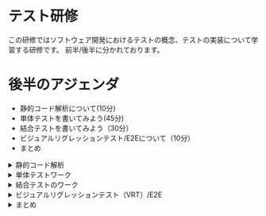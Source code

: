 
# テスト研修

この研修ではソフトウェア開発におけるテストの概念、テストの実装について学習する研修です。
前半/後半に分かれております。

# 後半のアジェンダ
- 静的コード解析について(10分)
- 単体テストを書いてみよう(45分)
- 結合テストを書いてみよう（30分）
- ビジュアルリグレッションテスト/E2Eについて（10分）
- まとめ


<details>
<summary>静的コード解析</summary>

## 静的コード解析

- 静的コード解析とは、実行ファイルを実行することなコードの解析を行うことです。
    - 主にツールを使って、文や定数宣言、式だけを解析するものからプログラム全体を解析するものまで様々な種類があります。
    <!-- WIP:ソフトウェアとハードウェアでのコード解析の事例に軽く触れる -->
- 静的コード解析のメリット
    - 実行前やコーディング作業中において解析結果を確認することができるので、エラーを未然に防ぐ効果があります。
    <!-- WIP様々なプログラム言語で検知するコードの例を記載する -->
    - 開発の初期段階において問題を特定して、バグの早期発見につながります。
    - コードの品質を最低限保つことで、品質担保にもつながります。
        - コードレビュー時にケアレスミスなどのレビューをしなくてすむ。
    - 実行ファイルを事前に確認できるので、開発効率の向上にもなります。

### eslint,prettier,biome

今回フロントエンドにおける静的解析のライブラリをいくつか紹介します。

まずライブラリを使わない一般的な静的解析としてTypeScriptについてみていきます。以下のコードを見てみましょう。

```ts
// 正しい関数の定義: 数値を受け取り、それを文字列として返す
function numberToString(n: number): string {
    return n.toString();
}

// エラーを含む使用例: 文字列を数値として扱おうとしている
const myNumber: number = "123"; // エラー: 型 'string' を型 'number' に割り当てることはできません。

// 関数の呼び出しでの型エラー
console.log(numberToString("456")); // エラー: 引数の型が 'number' である必要がありますが、型 'string' が与えられています。

// 正しい使用例
const myString: string = numberToString(123);
```

- この例では、numberToString関数の引数にnumber型をセットすることができます。しかしここで誤ってstring型をセットするとエディタ上でエラーを表示してくれます。これが最低限の静的解析になります。TypeScriptでは、コンパイラーで実行ファイルを実行する前に、事前にエラーがある時はエラーを表示してくれます。


```ts
// インターフェースの定義
interface Person {
    name: string;
    age: number;
}

// オブジェクトの定義: 正しい構造
const person: Person = {
    name: "Alice",
    age: 30
};

// エラーを含むオブジェクトの定義: `age` プロパティが足りない
const anotherPerson: Person = {
    name: "Bob"
    // エラー: プロパティ 'age' が型 'Person' には必須ですが、型 '{}' には存在しません。
};

```

上記の例では、NumberやStringと言ったプリミティブな値ではなくオブジェクトについて型を自分で定義して使用することも可能です。例の場合anotherPersonにはageのプロパティが定義されていますが、設定がなくエラーになっています。

また、VSCodeなどをお使いの場合補完機能も搭載されており、必要なプロパティをサジェストしてくれます。

- [ESLint](https://eslint.org/)
    - JavaScript/TypeScriptコードのための静的解析ツールです。可能な問題を特定し、コードスタイルの問題やプログラミングエラー、バグの可能性があるパターンを報告します。プロジェクトに応じてルールをカスタマイズすることができます。
    -  [ESLint Play](https://eslint.org/play/)
    <!-- WIP ESLintPlaygroundでいくつかミニテストをする  -->

- [Prettier](https://prettier.io/)
    - コードフォーマッタです。一貫したスタイルでコードを自動的に整形し、書き方の違いによる差異をなくします。ESLintと異なり、Prettierはコードスタイルに重点を置いており、構文エラーやバグの検出は行いません。
    - TypeScript/JavaScript以外でも様々なファイルをフォーマットできます。
    - メリット
        - 決めたルールに沿ってコーディングに品質を統一できる
        - コードレビュー時にケアレスミスなどのレビューをしなくてすむ。
    - ESLintとの競合
        - コードスタイルのルールがESLintと競合するケースがあり、ハマってしまうと修復に時間が掛かる
    - [prettier playground](https://prettier.io/playground)
    <!-- WIP Playgroundでいくつかミニテストをする -->

- [Biome](https://biomejs.dev/)
    - 静的解析とフォーマットがひとつになったライブラリ。簡単な設定でかつ素早く解析とフォーマットを行ってくれます。
    現状、解析ファイルが少ないので、実用的ではないが今後第三の目ということで注目が集まっています。

## プラクティス
静的解析を導入することで何が嬉しいのかどういう効果があるのか書いてみましょう！
</details>

<details>
<summary>単体テストワーク</summary>

## ワーク：単体テスト

- これから簡単なTODOアプリケーションを動かしていただきロジックのテストを記述してもらいます。
- 今回のワークで使う作業環境は以下のディレクトリ配下のものになります。
    - /workshop_test_practice/workshop_unit_test_app
- 結合テストのワークもこちらの環境を使っていきます。

### 事前の環境準備
以下の環境をご用意ください。
- Node.js v20.11.1
- npm

### テストで使用するライブラリについて
- 今回は[vitest](https://vitest.dev/)というライブラリを使っています。
- [API](https://vitest.dev/api/)を確認しつつテストを構築していきます。


### まずは起動させてみよう
- READMEを確認して、アプリケーションの環境を構築しましょう

```
# パッケージのインストール
npm init

# アプリケーションの起動
npm dev

# テストの実行
npm test
```

### まずはアプリケーションの動作を確認しましょう

- タスクを追加
- タスクを完了させる
- タスクを削除
- タスクを降順昇順に切り替える
- タスクの状況を絞り込む

### 単体テストの実装ファイル

以下に今回のTodoアプリを構築したコンポーネントとテストファイルがあります。

```
/workshop_test_practice
└── workshop_unit_test_app
    └── app
        └── components
            └── todo
                ├── todo.tsx // UIコンポーネントファイル
                ├── useTodo.tsx // Todoアプリのロジックファイル
                └── todo.spec.ts // テストファイル→こちらにテストを追加していきます。

```


### まずは、どんな機能にテストを追加するか書き出してみましょう



### todo.spec.tsの中身を確認しましょう

- サンプルでひとつタスク追加のテストを用意しています。

```ts
import { describe, it, expect } from "vitest";
import { Todo, addTodo, removeTodo, sortTodoByDueDate, formatDate, setDueDateForTodo, filterTodo } from "./useTodo";

describe("Todoリストに追加", () => {
    it("タスク名とタスク実行日からタスクが生成できること", () => {
        const todo: Todo[] = [];
        const itemText = "Test Todo";
        const dueDate = "2023-01-01";
        const newTodo = addTodo(todo, itemText, dueDate);
        expect(newTodo).toHaveLength(1);
        expect(newTodo[0]).toHaveProperty("text", itemText);
        expect(newTodo[0]).toHaveProperty("dueDate", dueDate);
    });

    it("タスク名とタスク実行日のいずれかが空であればタスクは生成されないこと", () => {
        const todo: Todo[] = [];
        const newTodo = addTodo(todo, "", "");
        expect(newTodo).toHaveLength(0);
    });
});
;


```

- npm run testを実行しましょう
- 以下の出力になると思います。

```shell
 RERUN  app/components/todo/todo.spec.ts x2

 ✓ app/components/todo/todo.spec.ts (2)
   ✓ Todoリストに追加 (2)
     ✓ タスク名とタスク実行日からタスクが生成できること
     ✓ タスク名とタスク実行日のいずれかが空であればタスクは生成されないこと

 Test Files  1 passed (1)
      Tests  2 passed (2)
   Start at  15:34:43
   Duration  13ms

```
今回のテストは、タスクを追加するときのテストになります。
- タスク名とタスクの実行日の両方の入力を受取りタスクを作られない
- タスク名とタスクの実行日のいずれかが空の場合はタスクは作られない

※更に拡張としてタスクが作られたことを確認するためにDOMを指定して、表示されているかの確認もできますが、今回はロジックに限定するため行いません。


### 書き出したテストについて雛形を使いながらテストコードを書いていこう（30分）

- Todoリストに追加のテストケースを雛形に、書き出したテストコードを書いていきましょう。

### テストコードの書き方手順
1. テストしたい関数のコードを確認して、必要な引数やI/Oを用意する
2. テストに必要な項目を書き出してテストケースを記述する（[VitestのAPI](https://vitest.dev/api/)を参照する）
3. `npm run test`を実行してテストが通るか確認する。（随時起動していると失敗時にエラーが表示されるので起動したままにしておくと良いです。）


### 解答のサンプル例
- スライドでサンプルを共有します。
- CI/CDを使っててnpm run testをインテグレーションに組み込むことでテストが失敗したものは、コミットできないようにするなどを行うとよりバグの少ない、品質の高いソースコードになると思います。

</details>

<details>
<summary>結合テストのワーク</summary>

### 改めて結合テストとは？

結合テストとは、複数のモジュールやコンポーネントを結合して、それらが連携して正しく動作するかを検証するテストを指します。

結合テストの目的は、異なるシステムのモジュールが統合された際に、仕様や要件に沿って機能することを保証することにあります。これは、個々のモジュールが単体で正しく機能する（単体テストを通過する）ことを確認した後のステップとして行われます。

## E2Eテストとの違いは？

E2Eテストはアプリケーション全体の品質を確認するものになり、結合テストよりより広範囲なテストプロセスになります。本番環境と近い環境でテストを実施するため外部アプリケーションとのつなぎ込みなども含めて行います。

## 今回行う結合テスト

- 先ほどのaddTodo関数をAPIにPOSTする関数に変更して、正常系、異常系のテストを書いてみましょう。
- Next.jsのAPI Routesという機能を使って簡単なAPIを用意し、APIをモック化してテストをします。

## モック化って何？
- モック化（Mocking）は、テスト対象の外部依存関係を模倣（モック）するテクニックです。テストを簡素化し、テスト実行速度を向上させることで、外部システムの不安定さやアクセス不能から独立してテストを行うことができます。
- APIをモック化することで、実際のバックエンドサービスを使用せずに、特定のAPI応答を模倣してフロントエンドの振る舞いをテストすることができます。

今回は以下のようなコードを利用してモック化を行います。

```ts

beforeEach(() => {
    global.fetch = vi.fn().mockResolvedValue({
        ok: true,
        status: 200,
        json: () => Promise.resolve({ id: 1, text: "Test Todo", dueDate: "2023-01-01", completed: false }),
    });
});


```

## API Routes

API Routesとは、Next.jsに内包された機能です。/api/*の中格納することで各エンドポイントになり、APIを実装することができます。
- 今回は、/app/api/todo/route.tsというファイルに簡単なGET、POST処理を記述しています。
- DB保存などの機能はないので、ローカル環境の起動中のみ有効になります。

```ts
import { NextRequest, NextResponse } from "next/server";
import { Todo } from "../../components/todo/useTodo";

const todo: Todo[] = [];

// useTodo.tsのgetTodo関数と同様の処理をAPI化
export function GET(req: NextRequest) {
    const res = NextResponse.json({ todo });
    return res;
}

// useTodo.tsのaddTodo関数と同様の処理をAPI化
export async function POST(req: NextRequest) {
    const data: Todo = await req.json();
    const { text, dueDate } = data;
    if (!text.trim() || !dueDate) {
        return todo;
    }
    const newTodo: Todo = {
        id: Date.now(),
        text,
        dueDate,
        completed: false,
    };
    todo.push(newTodo);
    return NextResponse.json(newTodo, { status: 201 });
}

```

## 実際にコンポーネントで呼び出してみよう

`useTodo.ts`内の以下のコメントアウトを解除

```ts
// /**
//  * タスクをAPI経由で追加します。
//  * @param {Todo[]} todo - タスクのリスト。
//  * @param {string} inputText - タスクのテキスト。
//  * @param {string} dueDate - タスクの期限日。
//  * @returns {Promise<Todo>} - 追加されたタスク。
//  */
// export const postAddTodo = async (todo: Todo[], inputText: string, dueDate: string): Promise<Todo> => {
//     const response = await fetch("/api/todo", {
//         method: "POST",
//         headers: {
//             "Content-Type": "application/json",
//         },
//         body: JSON.stringify({ todo, text: inputText, dueDate }),
//     });

//     if (!response.ok) {
//         // エラーレスポンス時にエラー情報を含む例外を投げる
//         const errorData = await response.json();
//         throw new Error(errorData.message || "Something went wrong");
//     }

//     const data = await response.json();
//     return data;
// };

```

`todo.tsx`のimportを以下の様に修正

```diff
- import { useState, ChangeEvent, FC } from "react";
import {
    Todo,
-   addTodo,
-   getTodo,
    removeTodo,
    sortTodoByDueDate,
    formatDate,
    toggleCompleted,
    setDueDateForTodo,
    filterTodo,
    FilterType,
} from "./useTodo";

+ import { useState, ChangeEvent, FC, useEffect } from "react";
import {
    Todo,
    removeTodo,
    sortTodoByDueDate,
    formatDate,
    toggleCompleted,
    setDueDateForTodo,
    filterTodo,
    FilterType,
+   postAddTodo,
} from "./useTodo";

```

getTodo関数が不要になったため削除
```diff
- const [todo, setTodo] = useState<Todo[]>(getTodo());
+ const [todo, setTodo] = useState<Todo[]>([]);
```

useEffectを追加

```diff
const [dueDate, setDueDate] = useState<string>("");

+ useEffect(() => {
+    fetchTodo();
+ }, []);

```
handleAddTodo関数とfetchTodo関数を変更追加する

```diff
- const handleAddTodo = () => {
-   const updatedTodo = addTodo(todo, inputText, dueDate);
-   setTodo(updatedTodo);
    setInputText("");
    setDueDate("");
};


+ const handleAddTodo = async () => {
+   await postAddTodo(todo, inputText, dueDate);
+   fetchTodo();
    setInputText("");
    setDueDate("");
};

+  const fetchTodo = async () => {
+   const res = await fetch("/api/todo");
+   const data = await res.json();
+   setTodo(data.todo);
+  };

```

- 上記を修正したら一度`npm run dev`をしましょう。


## POST処理のテストを書く前にどんな方法でテストすればよいか考えましょう。（5分）

## 考えられるテスト

- 引数が正しいか
- Methodが正しいか（POSTになっているか）
- ヘッダー情報が正しいか
- bodyリクエストが正しいか
- リクエストした値が正しく反映されているか


## 正常系のテストを書いてみよう
実際にテストをしたい値を定数として定義する

```ts

describe("postAddTodo", () => {
    it("新規のタスクをAPIに保存する", async () => {
        const mockText = "Test Todo";
        const mockDueDate = "2024-03-01";
    });
});
```

APIの関数を呼び出し、実際にその値が正しく反映されているかをチェックする処理を書きます。

```ts

describe("postAddTodo", () => {
    it("新規のタスクをAPIに保存する", async () => {
        const mockText = "Test Todo";
        const mockDueDate = "2024-03-01";

        const responseData = await postAddTodo([], mockText, mockDueDate);

        expect(fetch).toHaveBeenCalledWith("/api/todo", {
            method: "POST",
            headers: {
                "Content-Type": "application/json",
            },
            body: JSON.stringify({ todo: [], text: mockText, dueDate: mockDueDate }),
        });

        expect(responseData).toEqual({ id: 1, text: "Test Todo", dueDate: "2024-03-01", completed: false });
    });
});

```

- `npm run test`を実行して成功するか確認しましょう！
- 以下のように`id`や他の値を変更してみましょう！

```diff
- expect(responseData).toEqual({ id: 1, text: "Test Todo", dueDate: "2024-03-01", completed: false });
+ expect(responseData).toEqual({ id: 2, text: "Test Todo", dueDate: "2023-01-01", completed: false });

```

### 異常系のテストを書いてみよう！

- 以下のように記述ができます。
- describeの中でbeforeEachを書くことで、元々のbeforeEachのモックと干渉しない
- `vi.resetAllMocks();`でモックの状態をresetすることができます。


```ts
describe("postAddTodo Error Handling", () => {
    beforeEach(() => {
        global.fetch = vi.fn().mockRejectedValue({
            ok: false,
            status: 400,
            json: () => Promise.resolve({ message: "Server error" }),
        });
    });

    it("todoの引数が空の場合エラーになる", async () => {
        // fetchの呼び出し前にモックをリセット
        vi.resetAllMocks();

        // モック関数を再設定
        global.fetch = vi.fn().mockRejectedValue(new Error("Server error"));

        await expect(postAddTodo([], "Test Todo", "2023-01-01")).rejects.toThrow("Server error");
    });
});

```

## 結合テストの大事さ

- フロントエンド、バックエンド限らずそれぞれの機能を動かすと思わぬ不具合を起こすことがあります。
- 早い段階でテストケースを作っておくことで未然に不具合を防ぐことができます。

## Mock Service Worker

- 今回は実際のAPIをモック化しましたが、API自体をモックとしてテストにも使える[Mock Service Worker（MSW）](https://mswjs.io/)などのライブラリがあります。
- まだAPIの開発が終わっていないなど先行してレスポンスやリクエストの型が分かれば先行してAPIの結合テストが書けるのでおすすめです。

</details>


<details>
<summary>ビジュアルリグレッションテスト（VRT）/E2E</summary>

## ビジュアルリグレッションテスト（VRT）とは

ウェブアプリケーションやモバイルアプリケーションの画面が期待通りに表示されるかどうかを自動的に検証するテスト手法です。レイアウトのズレやスタイルの不具合をピクセル探知で検知できます。

### VRTのメリット

- 精度: ピクセルレベルでの変更を検出できるため、微細なUIの変更も検知できます。
- 自動化: 手動でのUIテストに比べて、時間とコストを大幅に削減できます。
- 差分: スクリーンショットがあるのでどのタイミングで不具合が起きるのかを細かく確認できます。


### VRTのデメリット

環境差異: 異なるデバイスやブラウザでのレンダリングの違いが誤検出を引き起こす可能性があります。
動的コンテンツの検知: ユーザーのアクションによって変わる動的なコンテンツの扱いが難しい場合があります。
アラート: 微細な変更でもアラートを発するため、重要な変更を見逃してしまうことがあるかもしれません。

### 有名なものに以下があります。
- [reg-suit](https://reg-viz.github.io/reg-suit/)
- [Chromatic](https://www.chromatic.com/)
- [Playwright](https://playwright.dev/)

##  End-to-end(E2E)とは

E2Eテストはアプリケーション全体の品質をウォークスルーで確認できる全域テストになります。GUI上でアプリケーションを立ち上げテストを書けたり、実際の挙動を録画してテストを実行したりと非エンジニアでも使えるものがあります。

## E2Eのメリット

- 精度: クロスブラウザでチェックしたり、ウェブ・モバイル両方のテストを記述できたりと品質担保に繋がります。
- 自動化: 非エンジニアがテストケースを書くことが比較的簡単で、操作性が良いです。
- 全域テスト：外部のアプリケーションとの結合含めた広範囲のテストが実施できます。

## E2Eのデメリット
- コスト：テストケースの量やテストの実施回数によってプランがあり、大規模アプリケーションの場合コストが掛かることがあります。
- テストケースの複雑性：UIの変更があったときなどにテストが失敗するケースが多く運用が大変です。

### 有名なものに以下があります。
- [Autify](https://autify.com/)
- [Magicpod](https://magicpod.com/)
- [mabl](https://www.mabl.com/ja/)
- [Playwright](https://playwright.dev/)

</details>


<details>
<summary>まとめ</summary>

これで研修は終了です。お疲れ様でした。

### まとめ
- まずはテストしたい項目をリスト化することが大事！！
- 単体テストはロジック一つ一つの品質を向上するもの
- 結合テストは単体テストでしっかりテストされたものがちゃんと他のものとつなぎ合わせたときに動作するかどうかをテストするもの
- テストを書くことで実装すべきものの本質が見えてくる


最後にt_wadaさんのブログを紹介します


</details>

